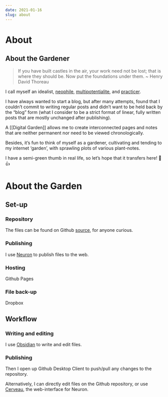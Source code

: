 ```yaml
---
date: 2021-01-16
slug: about
---
```


# About

## About the Gardener

> If you have built castles in the air, your work need not be lost; that is where they should be. Now put the foundations under them. ~ Henry David Thoreau

I call myself an idealist, [neophile](https://www.merriam-webster.com/dictionary/neophilia), [multipotentialite](Multipotentialism.md), and [practicer](https://www.reddit.com/r/1000daysofpractice/).

I have always wanted to start a blog, but after many attempts, found that I couldn’t commit to writing regular posts and didn’t want to be held back by the “blog” form (what I consider to be a strict format of linear, fully written posts that are mostly unchanged after publishing).

A [[Digital Garden]] allows me to create interconnected pages and notes that are neither permanent nor need to be viewed chronologically.

Besides, it’s fun to think of myself as a gardener, cultivating and tending to my internet ‘garden’, with sprawling plots of various plant-notes.

I have a semi-green thumb in real life, so let’s hope that it transfers here! 🌱👍

# About the Garden

## Set-up
### Repository
The files can be found on Github [source](https://github.com/EyebrowHairs/eyebrowhairs.zettel.page), for anyone curious.

### Publishing
I use [Neuron](https://neuron.zettel.page/) to publish files to the web.

### Hosting
Github Pages

### File back-up
Dropbox

## Workflow
### Writing and editing
I use [Obsidian](https://obsidian.md/) to write and edit files.

### Publishing
Then I open up Github Desktop Client to push/pull any changes to the repository.

Alternatively, I can directly edit files on the Github repository, or use [Cerveau](http://www.cerveau.app/), the web-interface for Neuron.